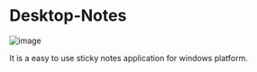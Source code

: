 Desktop-Notes
=============

![image](Images/main.ico)

It is a easy to use sticky notes application for windows platform.